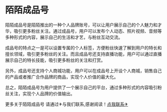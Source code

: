 # 陌陌成品号

陌陌成品号是陌陌推出的一种个人品牌账号，可以让用户展示自己的个人魅力和才华，吸引更多粉丝关注。通过成品号，用户可以发布个人动态、照片视频、音频等多种形式的内容，展示自己的生活和才艺，与粉丝互动交流。

成品号的特点之一是可以设置专属的个人标签，方便粉丝快速了解到用户的特长和擅长领域，吸引更多粉丝的关注。而且成品号还支持直播功能，用户可以通过直播展示自己的特长技能，吸引更多粉丝的关注和打赏。

另外，成品号还支持个人商城功能，用户可以在成品号上开设个人商城，销售自己的产品或者推广合作品牌的商品，实现个人价值的最大化。

总之，陌陌成品号为用户提供了一个展示自己的平台，通过多种形式的内容吸引粉丝关注，实现个人品牌的价值输出。

更多关于陌陌成品号 请通过✈与我们联系,感谢阅读！[点我联系✈](https://bbs.G208.com)